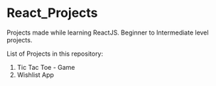 # React_Projects
Projects made while learning ReactJS.
Beginner to Intermediate level projects.

List of Projects in this repository:
1. Tic Tac Toe - Game
2. Wishlist App
